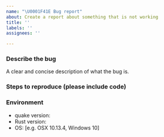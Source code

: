 ```yaml
---
name: "\U0001F41E Bug report"
about: Create a report about something that is not working
title: ''
labels: ''
assignees: ''

---
```


### Describe the bug
A clear and concise description of what the bug is.

### Steps to reproduce (please include code)


### Environment
- quake version: 
- Rust version: 
- OS: [e.g. OSX 10.13.4, Windows 10]
